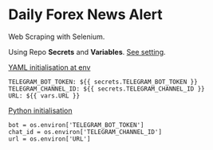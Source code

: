 # Daily Forex News Alert

Web Scraping with Selenium.

Using Repo **Secrets** and **Variables**. [See setting](https://github.com/owxiang/forex-news/settings/secrets/actions).

[YAML initialisation at env](https://github.com/owxiang/forex-news/blob/main/.github/workflows/main.yml)
```
TELEGRAM_BOT_TOKEN: ${{ secrets.TELEGRAM_BOT_TOKEN }}
TELEGRAM_CHANNEL_ID: ${{ secrets.TELEGRAM_CHANNEL_ID }}
URL: ${{ vars.URL }}
```

[Python initialisation](https://github.com/owxiang/forex-news/blob/main/main.py)
```
bot = os.environ['TELEGRAM_BOT_TOKEN']
chat_id = os.environ['TELEGRAM_CHANNEL_ID']
url = os.environ['URL']
```
